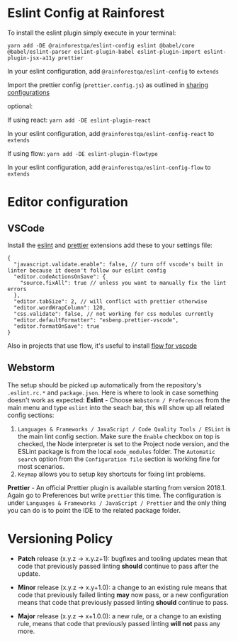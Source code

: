 # Eslint Config at Rainforest

To install the eslint plugin simply execute in your terminal:

`yarn add -DE @rainforestqa/eslint-config eslint @babel/core @babel/eslint-parser eslint-plugin-babel eslint-plugin-import eslint-plugin-jsx-a11y prettier`

In your eslint configuration, add `@rainforestqa/eslint-config` to `extends`

Import the prettier config (`prettier.config.js`) as outlined in [sharing configurations](https://prettier.io/docs/en/configuration.html#sharing-configurations)

optional:

If using react:
`yarn add -DE eslint-plugin-react`

In your eslint configuration, add `@rainforestqa/eslint-config-react` to `extends`

If using flow:
`yarn add -DE eslint-plugin-flowtype`

In your eslint configuration, add `@rainforestqa/eslint-config-flow` to `extends`

# Editor configuration

## VSCode

Install the [eslint](https://marketplace.visualstudio.com/items?itemName=dbaeumer.vscode-eslint) and [prettier](https://marketplace.visualstudio.com/items?itemName=esbenp.prettier-vscode) extensions
add these to your settings file:

```
{
  "javascript.validate.enable": false, // turn off vscode's built in linter because it doesn't follow our eslint config
  "editor.codeActionsOnSave": {
    "source.fixAll": true // unless you want to manually fix the lint errors
  },
  "editor.tabSize": 2, // will conflict with prettier otherwise
  "editor.wordWrapColumn": 120,
  "css.validate": false, // not working for css modules currently
  "editor.defaultFormatter": "esbenp.prettier-vscode",
  "editor.formatOnSave": true
}
```

Also in projects that use flow, it's useful to install [flow for vscode](https://github.com/flowtype/flow-for-vscode)

## Webstorm

The setup should be picked up automatically from the repository's `.eslint.rc.*` and `package.json`. Here is where to look in case something doesn't work as expected:
**Eslint** - Choose `Webstorm / Preferences` from the main menu and type `eslint` into the seach bar, this will show up all related config sections:

1. `Languages & Frameworks / JavaScript / Code Quality Tools / ESLint` is the main lint config section. Make sure the `Enable` checkbox on top is checked, the Node interpreter is set to the Project node version, and the ESLint package is from the local `node_modules` folder. The `Automatic search` option from the `Configuration file` section is working fine for most scenarios.
2. `Keymap` allows you to setup key shortcuts for fixing lint problems.

**Prettier** - An official Prettier plugin is available starting from version 2018.1. Again go to Preferences but write `prettier` this time. The configuration is under `Languages & Frameworks / JavaScript / Prettier` and the only thing you can do is to point the IDE to the related package folder.

# Versioning Policy

- **Patch** release (x.y.z -> x.y.z+1): bugfixes and tooling updates mean that code that previously passed linting **should** continue to pass after the update.

- **Minor** release (x.y.z -> x.y+1.0): a change to an existing rule means that code that previously failed linting **may** now pass, or a new configuration means that code that previously passed linting **should** continue to pass.

- **Major** release (x.y.z -> x+1.0.0): a new rule, or a change to an existing rule, means that code that previously passed linting **will not** pass any more.

